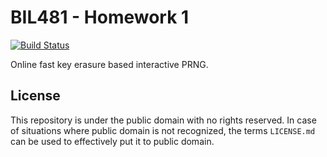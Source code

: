 # BIL481 - Homework 1

[![Build Status](https://travis-ci.com/aydinmercan/bil481-hw1.svg?branch=main)](https://travis-ci.com/aydinmercan/bil481-hw1)

Online fast key erasure based interactive PRNG.

## License
This repository is under the public domain with no rights reserved. In case of
situations where public domain is not recognized, the terms `LICENSE.md` can be used
to effectively put it to public domain.
